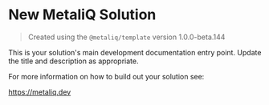 # New MetaliQ Solution

> Created using the `@metaliq/template` version 1.0.0-beta.144

This is your solution's main development documentation entry point. Update the title and description as appropriate.

For more information on how to build out your solution see:

https://metaliq.dev

